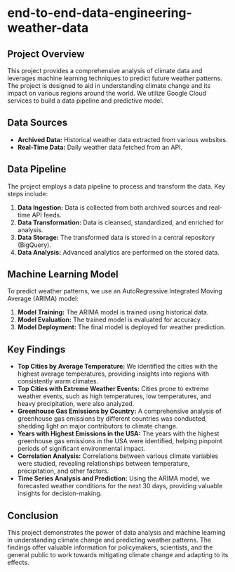 # end-to-end-data-engineering-weather-data

## Project Overview

This project provides a comprehensive analysis of climate data and leverages machine learning techniques to predict future weather patterns. The project is designed to aid in understanding climate change and its impact on various regions around the world. We utilize Google Cloud services to build a data pipeline and predictive model.

## Data Sources

- **Archived Data:** Historical weather data extracted from various websites.
- **Real-Time Data:** Daily weather data fetched from an API.

## Data Pipeline

The project employs a data pipeline to process and transform the data. Key steps include:

1. **Data Ingestion:** Data is collected from both archived sources and real-time API feeds.
2. **Data Transformation:** Data is cleansed, standardized, and enriched for analysis.
3. **Data Storage:** The transformed data is stored in a central repository (BigQuery).
4. **Data Analysis:** Advanced analytics are performed on the stored data.

## Machine Learning Model

To predict weather patterns, we use an AutoRegressive Integrated Moving Average (ARIMA) model:

1. **Model Training:** The ARIMA model is trained using historical data.
2. **Model Evaluation:** The trained model is evaluated for accuracy.
3. **Model Deployment:** The final model is deployed for weather prediction.

## Key Findings

- **Top Cities by Average Temperature:** We identified the cities with the highest average temperatures, providing insights into regions with consistently warm climates.
- **Top Cities with Extreme Weather Events:** Cities prone to extreme weather events, such as high temperatures, low temperatures, and heavy precipitation, were also analyzed.
- **Greenhouse Gas Emissions by Country:** A comprehensive analysis of greenhouse gas emissions by different countries was conducted, shedding light on major contributors to climate change.
- **Years with Highest Emissions in the USA:** The years with the highest greenhouse gas emissions in the USA were identified, helping pinpoint periods of significant environmental impact.
- **Correlation Analysis:** Correlations between various climate variables were studied, revealing relationships between temperature, precipitation, and other factors.
- **Time Series Analysis and Prediction:** Using the ARIMA model, we forecasted weather conditions for the next 30 days, providing valuable insights for decision-making.

## Conclusion

This project demonstrates the power of data analysis and machine learning in understanding climate change and predicting weather patterns. The findings offer valuable information for policymakers, scientists, and the general public to work towards mitigating climate change and adapting to its effects.
